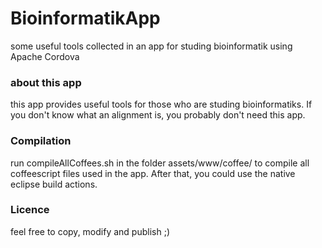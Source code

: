BioinformatikApp
================

some useful tools collected in an app for studing bioinformatik using Apache Cordova

### about this app 

this app provides useful tools for those who are studing bioinformatiks. If you don't know what an alignment is, you probably don't need this app. 

### Compilation

run compileAllCoffees.sh in the folder assets/www/coffee/ to compile all coffeescript files used in the app. After that, you could use the native eclipse build actions.

### Licence

feel free to copy, modify and publish ;)
